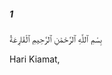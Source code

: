 ##### 1

<span class="ayah">بِسْمِ ٱللَّهِ ٱلرَّحْمَٰنِ ٱلرَّحِيمِ ٱلْقَارِعَةُ</span>

<span class="ayah_translation">Hari Kiamat,</span>
